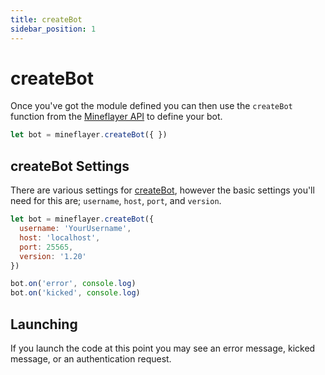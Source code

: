 ```yaml
---
title: createBot
sidebar_position: 1
---
```


# createBot

Once you've got the module defined you can then use the `createBot` function from the [Mineflayer API](https://github.com/PrismarineJS/mineflayer/blob/master/docs/api.md) to define your bot.

```js copy
let bot = mineflayer.createBot({ })
```

## createBot Settings

There are various settings for [createBot](https://github.com/PrismarineJS/mineflayer/blob/master/docs/api.md#mineflayercreatebotoptions), however the basic settings you'll need for this are; `username`, `host`, `port`, and `version`. 

```js copy
let bot = mineflayer.createBot({
  username: 'YourUsername',
  host: 'localhost',
  port: 25565,
  version: '1.20'
})

bot.on('error', console.log)
bot.on('kicked', console.log)
```

## Launching

If you launch the code at this point you may see an error message, kicked message, or an authentication request.
